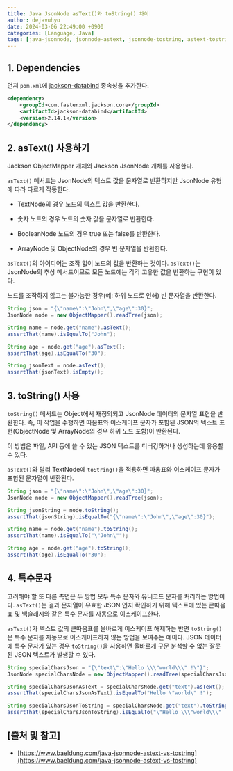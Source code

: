 ```yaml
---
title: Java JsonNode asText()와 toString() 차이
author: dejavuhyo
date: 2024-03-06 22:49:00 +0900
categories: [Language, Java]
tags: [java-jsonnode, jsonnode-astext, jsonnode-tostring, astext-tostring]
---
```


## 1. Dependencies
먼저 `pom.xml`에 [jackson-databind](https://mvnrepository.com/artifact/com.fasterxml.jackson.core/jackson-databind) 종속성을 추가한다.

```xml
<dependency>
    <groupId>com.fasterxml.jackson.core</groupId>
    <artifactId>jackson-databind</artifactId>
    <version>2.14.1</version>
</dependency>
```

## 2. asText() 사용하기
Jackson ObjectMapper 개체와 Jackson JsonNode 개체를 사용한다.

`asText()` 메서드는 JsonNode의 텍스트 값을 문자열로 반환하지만 JsonNode 유형에 따라 다르게 작동한다.

* TextNode의 경우 노드의 텍스트 값을 반환한다.

* 숫자 노드의 경우 노드의 숫자 값을 문자열로 반환한다.

* BooleanNode 노드의 경우 true 또는 false를 반환한다.

* ArrayNode 및 ObjectNode의 경우 빈 문자열을 반환한다.

`asText()`의 아이디어는 조작 없이 노드의 값을 반환하는 것이다. `asText()`는 JsonNode의 추상 메서드이므로 모든 노드에는 각각 고유한 값을 반환하는 구현이 있다.

노드를 조작하지 않고는 불가능한 경우(예: 하위 노드로 인해) 빈 문자열을 반환한다.

```java
String json = "{\"name\":\"John\",\"age\":30}";
JsonNode node = new ObjectMapper().readTree(json);

String name = node.get("name").asText();
assertThat(name).isEqualTo("John");

String age = node.get("age").asText();
assertThat(age).isEqualTo("30");

String jsonText = node.asText();
assertThat(jsonText).isEmpty();
```

## 3. toString() 사용
`toString()` 메서드는 Object에서 재정의되고 JsonNode 데이터의 문자열 표현을 반환한다. 즉, 이 작업을 수행하면 따옴표와 이스케이프 문자가 포함된 JSON의 텍스트 표현(ObjectNode 및 ArrayNode의 경우 하위 노드 포함)이 반환된다.

이 방법은 파일, API 등에 쓸 수 있는 JSON 텍스트를 디버깅하거나 생성하는데 유용할 수 있다.

`asText()`와 달리 TextNode에 `toString()`을 적용하면 따옴표와 이스케이프 문자가 포함된 문자열이 반환된다.

```java
String json = "{\"name\":\"John\",\"age\":30}";
JsonNode node = new ObjectMapper().readTree(json);

String jsonString = node.toString();
assertThat(jsonString).isEqualTo("{\"name\":\"John\",\"age\":30}");

String name = node.get("name").toString();
assertThat(name).isEqualTo("\"John\"");

String age = node.get("age").toString();
assertThat(age).isEqualTo("30");
```

## 4. 특수문자
고려해야 할 또 다른 측면은 두 방법 모두 특수 문자와 유니코드 문자를 처리하는 방법이다. `asText()`는 결과 문자열이 유효한 JSON 인지 확인하기 위해 텍스트에 있는 큰따옴표 및 백슬래시와 같은 특수 문자를 자동으로 이스케이프한다.

`asText()`가 텍스트 값의 큰따옴표를 올바르게 이스케이프 해제하는 반면 `toString()`은 특수 문자를 자동으로 이스케이프하지 않는 방법을 보여주는 예이다. JSON 데이터에 특수 문자가 있는 경우 `toString()`을 사용하면 올바르게 구문 분석할 수 없는 잘못된 JSON 텍스트가 발생할 수 있다.

```java
String specialCharsJson = "{\"text\":\"Hello \\\"world\\\" !\"}";
JsonNode specialCharsNode = new ObjectMapper().readTree(specialCharsJson);

String specialCharsJsonAsText = specialCharsNode.get("text").asText();
assertThat(specialCharsJsonAsText).isEqualTo("Hello \"world\" !");

String specialCharsJsonToString = specialCharsNode.get("text").toString();
assertThat(specialCharsJsonToString).isEqualTo("\"Hello \\\"world\\\" !\"");
```

## [출처 및 참고]
* [https://www.baeldung.com/java-jsonnode-astext-vs-tostring](https://www.baeldung.com/java-jsonnode-astext-vs-tostring)
